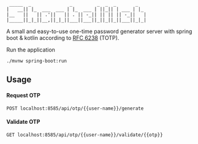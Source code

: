 ````
 _____  _              _         _  _  _       _   
|   __|| |_  ___  ___ | |_  ___ | ||_|| | ___ | |_ 
|__   ||   || .'||   || . || -_|| || || || -_||   |
|_____||_|_||__,||_|_||___||___||_||_||_||___||_|_|

````
A small and easy-to-use one-time password generator server with spring boot & kotlin according to  [RFC 6238](https://tools.ietf.org/html/rfc6238) (TOTP).

Run the application
```shell
./mvnw spring-boot:run
```

## Usage
#### Request OTP 

```http request
POST localhost:8585/api/otp/{{user-name}}/generate
```
#### Validate OTP

```http request
GET localhost:8585/api/otp/{{user-name}}/validate/{{otp}}
```

